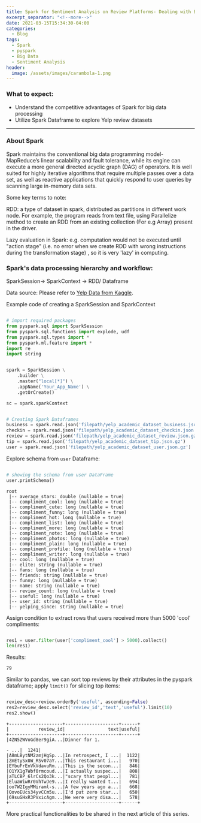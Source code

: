 ```yaml
---
title: Spark for Sentiment Analysis on Review Platforms- Dealing with Big Data- Part 1
excerpt_separator: "<!--more-->"
date: 2021-03-15T15:34:30-04:00
categories:
  - Blog
tags:
  - Spark
  - pyspark
  - Big Data
  - Sentiment Analysis
header:
  image: /assets/images/carambola-1.png
---
```


### What to expect:
- Understand the competitive advantages of Spark for big data processing
- Utilize Spark Dataframe to explore Yelp review datasets

---

### About Spark

Spark maintains the conventional big data programming model- MapReduce’s linear scalability and fault tolerance, while its engine can execute a more general directed acyclic graph (DAG) of operators. It is well suited for highly iterative algorithms that require multiple passes over a data set, as well as reactive applications that quickly respond to user queries by scanning large in-memory data sets.

Some key terms to note:

RDD: a type of dataset in spark, distributed as partitions in different work node. For example, the program reads from text file, using Parallelize method to create an RDD from an existing collection (For e.g Array) present in the driver.

Lazy evaluation in Spark: e.g. computation would not be executed until "action stage" (i.e. no error when we create RDD with wrong instructions during the transformation stage) , so it is very 'lazy' in computing.

### Spark's data processing hierarchy and workflow:

SparkSession-> SparkContext -> RDD/ Dataframe

Data source: Please refer to [Yelp Data from Kaggle](https://www.kaggle.com/yelp-dataset/yelp-dataset).

Example code of creating a SparkSession and SparkContext

```python

# import required packages
from pyspark.sql import SparkSession
from pyspark.sql.functions import explode, udf
from pyspark.sql.types import *
from pyspark.ml.feature import * 
import re
import string


spark = SparkSession \
    .builder \
    .master("local[*]") \
    .appName('Your_App_Name') \
    .getOrCreate() 

sc = spark.sparkContext


# Creating Spark Dataframes
business = spark.read.json('filepath/yelp_academic_dataset_business.json.gz')
checkin = spark.read.json('filepath/yelp_academic_dataset_checkin.json.gz')
review = spark.read.json('filepath/yelp_academic_dataset_review.json.gz')
tip = spark.read.json('filepath/yelp_academic_dataset_tip.json.gz')
user = spark.read.json('filepath/yelp_academic_dataset_user.json.gz')

```

Explore schema from `user` Dataframe:

```python

# showing the schema from user DataFrame
user.printSchema()

```

```
root
 |-- average_stars: double (nullable = true)
 |-- compliment_cool: long (nullable = true)
 |-- compliment_cute: long (nullable = true)
 |-- compliment_funny: long (nullable = true)
 |-- compliment_hot: long (nullable = true)
 |-- compliment_list: long (nullable = true)
 |-- compliment_more: long (nullable = true)
 |-- compliment_note: long (nullable = true)
 |-- compliment_photos: long (nullable = true)
 |-- compliment_plain: long (nullable = true)
 |-- compliment_profile: long (nullable = true)
 |-- compliment_writer: long (nullable = true)
 |-- cool: long (nullable = true)
 |-- elite: string (nullable = true)
 |-- fans: long (nullable = true)
 |-- friends: string (nullable = true)
 |-- funny: long (nullable = true)
 |-- name: string (nullable = true)
 |-- review_count: long (nullable = true)
 |-- useful: long (nullable = true)
 |-- user_id: string (nullable = true)
 |-- yelping_since: string (nullable = true)

```

Assign condition to extract rows that users received more than 5000 'cool' compliments:

```python

res1 = user.filter(user['compliment_cool'] > 5000).collect()
len(res1)
```
Results:
```
79
```
Similar to pandas, we can sort top reviews by their attributes in the pyspark dataframe; apply `limit()` for slicing top items:

```python

review_desc=review.orderBy('useful', ascending=False)
res2=review_desc.select('review_id','text','useful').limit(10)
res2.show()
```

```
+--------------------+--------------------+------+
|           review_id|                text|useful|
+--------------------+--------------------+------+
|4ZN5ZWVoGd8er9giA...|Dinner for 1.

- ...|  1241|
|A8mLBytNM2zmjHgSp...|In retrospect, I ...|  1122|
|ZmEtySx0W_RSv07aY...|This restaurant i...|   970|
|EYbuFrEnVkVdavuRm...|This is the secon...|   846|
|O1YX1g7Wbf0rmcoud...|I actually suspec...|   808|
|aTLCBP_6lrCs2Qo3k...|"scary that peopl...|   781|
|EluaWiwRr0VhTwJe9...|I really wanted t...|   694|
|oo7W2IgyMMiraml-s...|A few years ago a...|   668|
|QovoEUcs34yvCCm5u...|I'd put zero star...|   650|
|69suGHxR3PVxicAgm...|We were very disa...|   578|
+--------------------+--------------------+------+
```

More practical functionalities to be shared in the next article of this series.